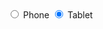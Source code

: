 <label class="au-control-input au-control-input--dark au-control-input--small">
  <input class="au-control-input__input" type="radio" name="radio-ex-dark">
  <span class="au-control-input__text">Phone</span>
</label>

<label class="au-control-input au-control-input--dark au-control-input--small">
  <input class="au-control-input__input" type="radio" name="radio-ex-dark" checked="true">
  <span class="au-control-input__text">Tablet</span>
</label>
